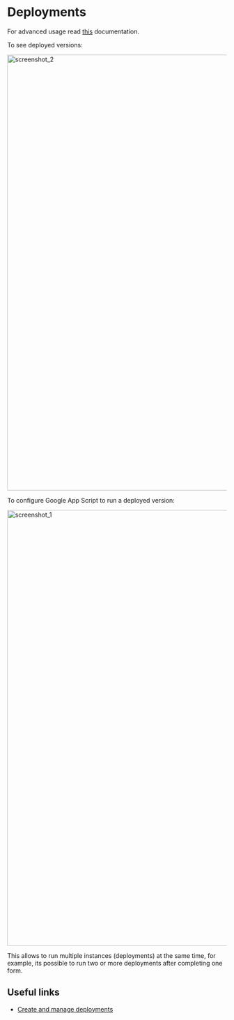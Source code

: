 # Deployments

For advanced usage read [this](https://developers.google.com/apps-script/guides/clasp#list_project_versions) documentation.

To see deployed versions:

<img width="1000" alt="screenshot_2" src="https://user-images.githubusercontent.com/6526093/186765634-59544b27-a814-4236-b842-cec464d205c1.png">

To configure Google App Script to run a deployed version:

<img width="1000" alt="screenshot_1" src="https://user-images.githubusercontent.com/6526093/186765410-c706f87c-cf55-4d0c-a3bd-a79028148805.png">

This allows to run multiple instances (deployments) at the same time, for example, its possible to run two or more deployments after completing one form.

## Useful links

- [Create and manage deployments](https://developers.google.com/apps-script/concepts/deployments)
